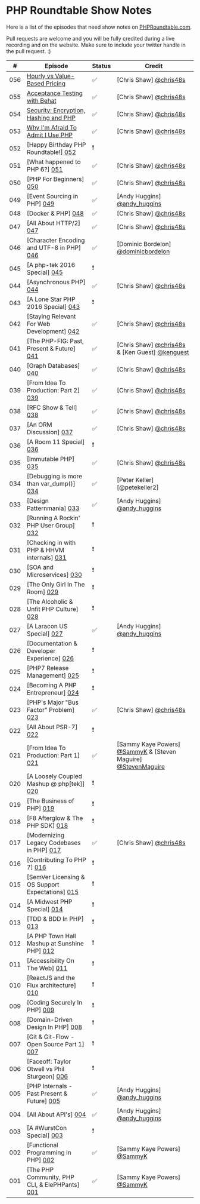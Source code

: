 # PHP Roundtable Show Notes

Here is a list of the episodes that need show notes on [PHPRoundtable.com](https://www.phproundtable.com/).

Pull requests are welcome and you will be fully credited during a live recording and on the website. Make sure to include your twitter handle in the pull request. :)

|   #   |  Episode  |  Status  |  Credit  |
|-------|-----------|----------|----------|
|  056  |  [Hourly vs Value-Based Pricing][056]  |  :white_check_mark:  |  [Chris Shaw] [@chris48s]  |
|  055  |  [Acceptance Testing with Behat][055]  |  :white_check_mark:  |  [Chris Shaw] [@chris48s]  |
|  054  |  [Security: Encryption, Hashing and PHP][054]  |  :white_check_mark:  |  [Chris Shaw] [@chris48s]  |
|  053  |  [Why I'm Afraid To Admit I Use PHP][053]  |  :white_check_mark:  |  [Chris Shaw] [@chris48s]  |
|  052  |  [Happy Birthday PHP Roundtable!] [052]  |  :exclamation:  |    |
|  051  |  [What happened to PHP 6?] [051]  |  :white_check_mark:  |  [Chris Shaw] [@chris48s]  |
|  050  |  [PHP For Beginners] [050]  |  :white_check_mark:  |  [Chris Shaw] [@chris48s]  |
|  049  |  [Event Sourcing in PHP] [049]  |  :white_check_mark:  |  [Andy Huggins] [@andy_huggins]  |
|  048  |  [Docker & PHP] [048]  |  :white_check_mark:  |  [Chris Shaw] [@chris48s]  |
|  047  |  [All About HTTP/2] [047]  |  :white_check_mark:  |  [Chris Shaw] [@chris48s]  |
|  046  |  [Character Encoding and UTF-8 in PHP] [046]  |  :white_check_mark:  |  [Dominic Bordelon] [@dominicbordelon]  |
|  045  |  [A php-tek 2016 Special] [045]  |  :exclamation:  |    |
|  044  |  [Asynchronous PHP] [044]  |  :white_check_mark:  |  [Chris Shaw] [@chris48s]  |
|  043  |  [A Lone Star PHP 2016 Special] [043]  |  :exclamation:  |    |
|  042  |  [Staying Relevant For Web Development] [042]  |  :white_check_mark:  |  [Chris Shaw] [@chris48s]  |
|  041  |  [The PHP-FIG: Past, Present & Future] [041]  |  :white_check_mark:  |  [Chris Shaw] [@chris48s] & [Ken Guest] [@kenguest]  |
|  040  |  [Graph Databases] [040]  |  :white_check_mark:  |  [Chris Shaw] [@chris48s]  |
|  039  |  [From Idea To Production: Part 2] [039]  |  :white_check_mark:  |  [Chris Shaw] [@chris48s]  |
|  038  |  [RFC Show & Tell] [038]  |  :white_check_mark:  |  [Chris Shaw] [@chris48s]  |
|  037  |  [An ORM Discussion] [037]  |  :white_check_mark:  |  [Chris Shaw] [@chris48s]  |
|  036  |  [A Room 11 Special] [036]  |  :exclamation:  |    |
|  035  |  [Immutable PHP] [035]  |  :white_check_mark:  |  [Chris Shaw] [@chris48s]  |
|  034  |  [Debugging is more than var_dump()] [034]  |  :white_check_mark:  |  [Peter Keller] [@petekeller2]  |
|  033  |  [Design Patternmania] [033] |  :white_check_mark:  |  [Andy Huggins] [@andy_huggins] |
|  032  |  [Running A Rockin' PHP User Group] [032]  |  :exclamation:  |    |
|  031  |  [Checking in with PHP & HHVM internals] [031]  |  :exclamation:  |    |
|  030  |  [SOA and Microservices] [030]  |  :exclamation:  |    |
|  029  |  [The Only Girl In The Room] [029]  |  :exclamation:  |    |
|  028  |  [The Alcoholic & Unfit PHP Culture] [028]  |  :exclamation:  |    |
|  027  |  [A Laracon US Special] [027]  |  :white_check_mark:  |  [Andy Huggins] [@andy_huggins]  |
|  026  |  [Documentation & Developer Experience] [026]  |  :exclamation:  |    |
|  025  |  [PHP7 Release Management] [025]  |  :exclamation:  |    |
|  024  |  [Becoming A PHP Entrepreneur] [024]  |  :exclamation:  |    |
|  023  |  [PHP's Major "Bus Factor" Problem] [023]  |  :white_check_mark:  |  [Chris Shaw] [@chris48s]  |
|  022  |  [All About PSR-7] [022]  |  :exclamation:  |    |
|  021  |  [From Idea To Production: Part 1] [021]  |  :white_check_mark:  |  [Sammy Kaye Powers] [@SammyK] & [Steven Maguire] [@StevenMaguire]  |
|  020  |  [A Loosely Coupled Mashup @ php[tek]] [020]  |  :exclamation:  |    |
|  019  |  [The Business of PHP] [019]  |  :exclamation:  |    |
|  018  |  [F8 Afterglow & The PHP SDK] [018]  |  :exclamation:  |    |
|  017  |  [Modernizing Legacy Codebases in PHP] [017]  |  :white_check_mark:  |  [Chris Shaw] [@chris48s]  |
|  016  |  [Contributing To PHP 7] [016]  |  :exclamation:  |    |
|  015  |  [SemVer Licensing & OS Support Expectations] [015]  |  :exclamation:  |    |
|  014  |  [A Midwest PHP Special] [014]  |  :exclamation:  |    |
|  013  |  [TDD & BDD In PHP] [013]  |  :exclamation:  |    |
|  012  |  [A PHP Town Hall Mashup at Sunshine PHP] [012]  |  :exclamation:  |    |
|  011  |  [Accessibility On The Web] [011]  |  :exclamation:  |    |
|  010  |  [ReactJS and the Flux architecture] [010]  |  :exclamation:  |    |
|  009  |  [Coding Securely In PHP] [009]  |  :exclamation:  |    |
|  008  |  [Domain-Driven Design In PHP] [008]  |  :exclamation:  |    |
|  007  |  [Git & Git-Flow - Open Source Part 1] [007]  |  :exclamation:  |    |
|  006  |  [Faceoff: Taylor Otwell vs Phil Sturgeon] [006]  |  :exclamation:  |    |
|  005  |  [PHP Internals - Past Present & Future] [005]  |  :white_check_mark:  |  [Andy Huggins] [@andy_huggins]  |
|  004  |  [All About API's] [004]  |  :white_check_mark:  |  [Andy Huggins] [@andy_huggins]  |
|  003  |  [A #WurstCon Special] [003]  |  :exclamation:  |    |
|  002  |  [Functional Programming In PHP] [002]  |  :white_check_mark:  |  [Sammy Kaye Powers] [@SammyK]  |
|  001  |  [The PHP Community, PHP CLI, & ElePHPants] [001]  |  :white_check_mark:  |  [Sammy Kaye Powers] [@SammyK]  |

[056]: https://www.phproundtable.com/episode/hourly-vs-value-based-pricing
[055]: https://www.phproundtable.com/episode/acceptance-testing-with-behat
[054]: https://www.phproundtable.com/episode/security-encryption-hashing-and-php
[053]: https://www.phproundtable.com/episode/why-im-afraid-to-admit-im-a-php-programmer
[052]: https://www.phproundtable.com/episode/behind-the-scenes-of-two-years-of-the-php-roundtable
[051]: https://www.phproundtable.com/episode/what-happened-to-php-6
[050]: https://www.phproundtable.com/episode/php-for-beginners
[049]: https://www.phproundtable.com/episode/event-sourcing-in-php
[048]: https://www.phproundtable.com/episode/docker-and-php
[047]: https://www.phproundtable.com/episode/all-about-http2
[046]: https://www.phproundtable.com/episode/character-encoding-and-utf-8-in-php
[045]: https://www.phproundtable.com/episode/live-from-php-tek-2016
[044]: https://www.phproundtable.com/episode/asynchronous-php
[043]: https://www.phproundtable.com/episode/a-lone-star-php-2016-special
[042]: https://www.phproundtable.com/episode/staying-relevant-in-an-ever-changing-web-development-world
[041]: https://www.phproundtable.com/episode/the-php-framework-interop-group-past-present-future
[040]: https://www.phproundtable.com/episode/using-graph-databases-in-php
[039]: https://www.phproundtable.com/episode/part-2-turning-an-idea-into-code-for-production
[038]: https://www.phproundtable.com/episode/proposed-features-of-php-71
[037]: https://www.phproundtable.com/episode/orms-and-the-active-record-data-mapper-paradigms
[036]: https://www.phproundtable.com/episode/discussions-from-room-11-on-stack-overflow
[035]: https://www.phproundtable.com/episode/immutability-and-functional-concepts-in-php
[034]: https://www.phproundtable.com/episode/debugging-is-more-than-var-dump
[033]: https://www.phproundtable.com/episode/keeping-code-simple-in-a-design-pattern-world
[032]: https://www.phproundtable.com/episode/running-a-rockin-php-user-group
[031]: https://www.phproundtable.com/episode/checking-in-with-php-and-hhvm-internals
[030]: https://www.phproundtable.com/episode/service-oriented-architecture-and-microservices
[029]: https://www.phproundtable.com/episode/being-a-woman-in-the-php-community
[028]: https://www.phproundtable.com/episode/the-alcoholic-and-unfit-php-culture
[027]: https://www.phproundtable.com/episode/a-2015-laracon-us-special
[026]: https://www.phproundtable.com/episode/documentation-and-developer-experience
[025]: https://www.phproundtable.com/episode/php7-release-management
[024]: https://www.phproundtable.com/episode/how-to-become-a-php-entrepreneur
[023]: https://www.phproundtable.com/episode/how-the-bus-factor-may-negatively-impact-the-php-ecosystem
[022]: https://www.phproundtable.com/episode/psr-7-streams-immutability-middleware-oh-my
[021]: https://www.phproundtable.com/episode/part-1-turning-an-idea-into-code-for-production
[020]: https://www.phproundtable.com/episode/a-loosely-coupled-mashup-phptek-2015
[019]: https://www.phproundtable.com/episode/the-business-side-of-php-clients-customer-service-pricing-oh-my
[018]: https://www.phproundtable.com/episode/f8-2015-facebook-developer-conference-and-the-new-php-sdk
[017]: https://www.phproundtable.com/episode/how-to-convert-a-legacy-codebase-to-modern-php
[016]: https://www.phproundtable.com/episode/contributing-to-php-7-with-the-gophp7-ext-project
[015]: https://www.phproundtable.com/episode/semver-licensing-os-support-expectations-open-source-series-part-2
[014]: https://www.phproundtable.com/episode/a-2015-midwest-php-special
[013]: https://www.phproundtable.com/episode/test-driven-development-and-behavior-driven-development-in-php
[012]: https://www.phproundtable.com/episode/a-2015-sunshine-php-special
[011]: https://www.phproundtable.com/episode/accessibility-on-the-web
[010]: https://www.phproundtable.com/episode/implementing-reactjs-and-the-flux-application-architecture
[009]: https://www.phproundtable.com/episode/coding-securely-in-php
[008]: https://www.phproundtable.com/episode/domain-driven-design-in-php
[007]: https://www.phproundtable.com/episode/open-source-series-part-1-git-git-flow
[006]: https://www.phproundtable.com/episode/faceoff-taylor-otwell-vs-phil-sturgeon-debating-all-the-things
[005]: https://www.phproundtable.com/episode/php-internals-past-present-future
[004]: https://www.phproundtable.com/episode/all-about-web-apis-raml-oauth-hateoas
[003]: https://www.phproundtable.com/episode/a-2014-wurstcon-special
[002]: https://www.phproundtable.com/episode/functional-programming-non-blocking-asynchronous-event-driven-in-php
[001]: https://www.phproundtable.com/episode/the-php-community-php-from-the-command-line-and-elephpants

[@SammyK]: https://twitter.com/SammyK
[@andy_huggins]: https://twitter.com/andy_huggins
[@StevenMaguire]: https://twitter.com/StevenMaguire
[@chris48s]: https://github.com/chris48s
[@kenguest]: https://twitter.com/kenguest
[@dominicbordelon]: https://twitter.com/dominicbordelon
